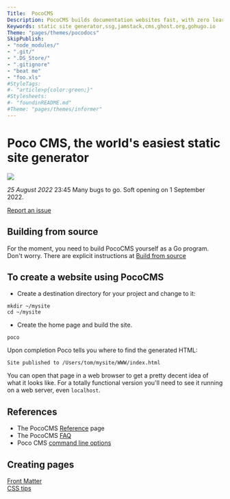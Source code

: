 ```yaml
---
Title:  PocoCMS
Description: PocoCMS builds documentation websites fast, with zero learning or configuration required
Keywords: static site generator,ssg,jamstack,cms,ghost.org,gohugo.io
Theme: "pages/themes/pocodocs"
SkipPublish:
- "node_modules/" 
- ".git/"
- ".DS_Store/" 
- ".gitignore"
- "beat me"
- "foo.xls"
#StyleTags:
#- "article>p{color:green;}"
#Stylesheets:
#- "foundinREADME.md"
#Theme: "pages/themes/informer"
---
```

# Poco CMS, the world's easiest static site generator


![](https://www.youtube.com/watch?v=dQw4w9WgXcQ)

*25 August 2022* 23:45 Many bugs to go. Soft opening on 1 September 2022.

[Report an issue](https://github.com/pococms/poco/issues)

## Building from source

For the moment, you need to build PocoCMS yourself as a 
Go program. Don't worry. There are explicit instructions at
[Build from source](pages/build-from-source.html)

## To create a website using PocoCMS

* Create a destination directory for your project and change to it:

```
mkdir ~/mysite
cd ~/mysite
```

* Create the home page and build the site.

```
poco
```

Upon completion Poco tells you where to find
the generated HTML:

```
Site published to /Users/tom/mysite/WWW/index.html
```

You can open that page in a web browser to get a pretty decent
idea of what it looks like. For a totally functional version
you'll need to see it running on a web server, even `localhost`.


## References
* The PocoCMS [Reference](pages/reference.html) page
* The PocoCMS [FAQ](pages/faq.html)
* Poco CMS [command line options](pages/cli.html)

## Creating pages
[Front Matter](pages/front-matter.html)  
[CSS tips](pages/css-tips.html)  


